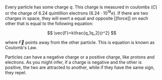 Every particle has some charge $q$. This charge is measured in coulombs ($C$) or the charge of 6.24 quintillion electrons ($6.24\cdot{}10^{18}e$). If there are two charges in space, they will exert a equal and opposite [[force]] on each other that is equal to the following equation:


$$
\vec{F}=k\frac{q_1q_2}{r^2}
$$

where $\vec{F}$ points away from the other particle. This is equation is known as Coulomb's Law. 


Particles can have a negative charge or a positive charge, like protons and electrons. As you might infer, if a charge is negative and the other is positive, the two are attracted to another, while if they have the same sign, they repel.



